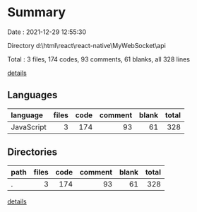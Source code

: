 # Summary

Date : 2021-12-29 12:55:30

Directory d:\html\react\react-native\MyWebSocket\api

Total : 3 files,  174 codes, 93 comments, 61 blanks, all 328 lines

[details](details.md)

## Languages
| language | files | code | comment | blank | total |
| :--- | ---: | ---: | ---: | ---: | ---: |
| JavaScript | 3 | 174 | 93 | 61 | 328 |

## Directories
| path | files | code | comment | blank | total |
| :--- | ---: | ---: | ---: | ---: | ---: |
| . | 3 | 174 | 93 | 61 | 328 |

[details](details.md)